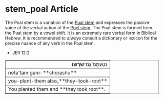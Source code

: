 # stem_poal Article
The Poal stem is a variation of the [Pual stem](https://git.door43.org/Door43/en-uhg/src/master/content/stem_pual/02.md) and expresses the passive voice of the verbal action of the [Poel stem](https://git.door43.org/Door43/en-uhg/src/master/content/stem_poel/02.md). The Poal stem is formed from the Pual stem by a vowel shift. It is an extremely rare verbal form in Biblical Hebrew.  It is recommended to *always* consult a dictionary or lexicon for the precise nuance of any verb in the Poal stem.

* JER 12:2
<table border="1" class="docutils">
<colgroup>
<col width="100%" />
</colgroup>
<tbody valign="top">
<tr class="row-odd" align="right"><td>נְטַעְתָּם֙ גַּם־<b>שֹׁרָ֔שׁוּ</b></td>
</tr>
<tr class="row-even"><td>neta'tam gam-**shorashu**</td>
</tr>
<tr class="row-odd"><td>you-plant-them also_**they-took-root**</td>
</tr>
<tr class="row-even"><td>You planted them and **they took root**.</td>
</tr>
</tbody>
</table>

